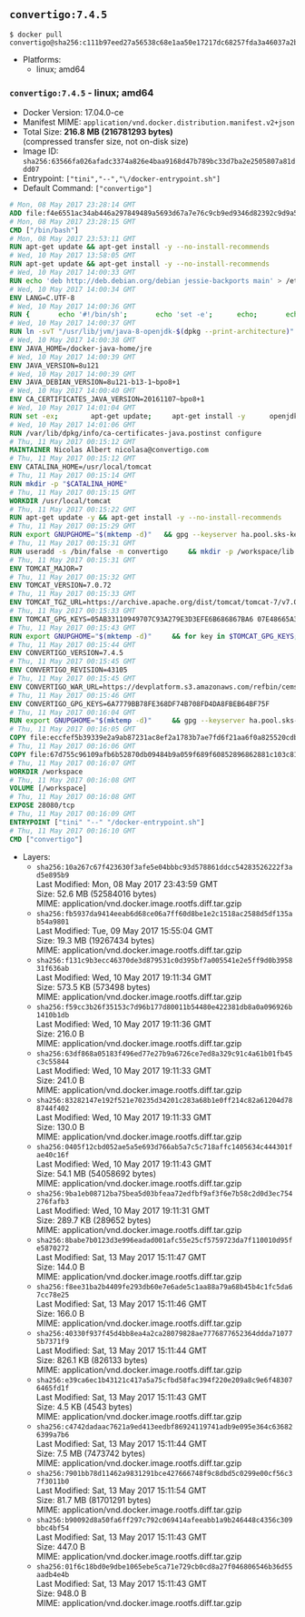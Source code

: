 ## `convertigo:7.4.5`

```console
$ docker pull convertigo@sha256:c111b97eed27a56538c68e1aa50e17217dc68257fda3a46037a2ba43fc0b41e6
```

-	Platforms:
	-	linux; amd64

### `convertigo:7.4.5` - linux; amd64

-	Docker Version: 17.04.0-ce
-	Manifest MIME: `application/vnd.docker.distribution.manifest.v2+json`
-	Total Size: **216.8 MB (216781293 bytes)**  
	(compressed transfer size, not on-disk size)
-	Image ID: `sha256:63566fa026afadc3374a826e4baa9168d47b789bc33d7ba2e2505807a81ddd07`
-	Entrypoint: `["tini","--","\/docker-entrypoint.sh"]`
-	Default Command: `["convertigo"]`

```dockerfile
# Mon, 08 May 2017 23:28:14 GMT
ADD file:f4e6551ac34ab446a297849489a5693d67a7e76c9cb9ed9346d82392c9d9a5fe in / 
# Mon, 08 May 2017 23:28:15 GMT
CMD ["/bin/bash"]
# Mon, 08 May 2017 23:53:11 GMT
RUN apt-get update && apt-get install -y --no-install-recommends 		ca-certificates 		curl 		wget 	&& rm -rf /var/lib/apt/lists/*
# Wed, 10 May 2017 13:58:05 GMT
RUN apt-get update && apt-get install -y --no-install-recommends 		bzip2 		unzip 		xz-utils 	&& rm -rf /var/lib/apt/lists/*
# Wed, 10 May 2017 14:00:33 GMT
RUN echo 'deb http://deb.debian.org/debian jessie-backports main' > /etc/apt/sources.list.d/jessie-backports.list
# Wed, 10 May 2017 14:00:34 GMT
ENV LANG=C.UTF-8
# Wed, 10 May 2017 14:00:36 GMT
RUN { 		echo '#!/bin/sh'; 		echo 'set -e'; 		echo; 		echo 'dirname "$(dirname "$(readlink -f "$(which javac || which java)")")"'; 	} > /usr/local/bin/docker-java-home 	&& chmod +x /usr/local/bin/docker-java-home
# Wed, 10 May 2017 14:00:37 GMT
RUN ln -svT "/usr/lib/jvm/java-8-openjdk-$(dpkg --print-architecture)" /docker-java-home
# Wed, 10 May 2017 14:00:38 GMT
ENV JAVA_HOME=/docker-java-home/jre
# Wed, 10 May 2017 14:00:39 GMT
ENV JAVA_VERSION=8u121
# Wed, 10 May 2017 14:00:39 GMT
ENV JAVA_DEBIAN_VERSION=8u121-b13-1~bpo8+1
# Wed, 10 May 2017 14:00:40 GMT
ENV CA_CERTIFICATES_JAVA_VERSION=20161107~bpo8+1
# Wed, 10 May 2017 14:01:04 GMT
RUN set -ex; 		apt-get update; 	apt-get install -y 		openjdk-8-jre-headless="$JAVA_DEBIAN_VERSION" 		ca-certificates-java="$CA_CERTIFICATES_JAVA_VERSION" 	; 	rm -rf /var/lib/apt/lists/*; 		[ "$(readlink -f "$JAVA_HOME")" = "$(docker-java-home)" ]; 		update-alternatives --get-selections | awk -v home="$(readlink -f "$JAVA_HOME")" 'index($3, home) == 1 { $2 = "manual"; print | "update-alternatives --set-selections" }'; 	update-alternatives --query java | grep -q 'Status: manual'
# Wed, 10 May 2017 14:01:06 GMT
RUN /var/lib/dpkg/info/ca-certificates-java.postinst configure
# Thu, 11 May 2017 00:15:12 GMT
MAINTAINER Nicolas Albert nicolasa@convertigo.com
# Thu, 11 May 2017 00:15:12 GMT
ENV CATALINA_HOME=/usr/local/tomcat
# Thu, 11 May 2017 00:15:14 GMT
RUN mkdir -p "$CATALINA_HOME"
# Thu, 11 May 2017 00:15:15 GMT
WORKDIR /usr/local/tomcat
# Thu, 11 May 2017 00:15:22 GMT
RUN apt-get update -y && apt-get install -y --no-install-recommends     ca-certificates     curl     unzip   && rm -rf /var/lib/apt/lists/*
# Thu, 11 May 2017 00:15:29 GMT
RUN export GNUPGHOME="$(mktemp -d)"   && gpg --keyserver ha.pool.sks-keyservers.net --recv-keys B42F6819007F00F88E364FD4036A9C25BF357DD4   && curl -o /usr/local/bin/gosu -fSL "https://github.com/tianon/gosu/releases/download/1.7/gosu-$(dpkg --print-architecture)"   && curl -o /usr/local/bin/gosu.asc -fSL "https://github.com/tianon/gosu/releases/download/1.7/gosu-$(dpkg --print-architecture).asc"   && gpg --batch --verify /usr/local/bin/gosu.asc /usr/local/bin/gosu   && rm /usr/local/bin/gosu.asc   && chmod +x /usr/local/bin/gosu   && gpg --keyserver ha.pool.sks-keyservers.net --recv-keys 6380DC428747F6C393FEACA59A84159D7001A4E5   && curl -o /usr/local/bin/tini -fSL "https://github.com/krallin/tini/releases/download/v0.9.0/tini"   && curl -o /usr/local/bin/tini.asc -fSL "https://github.com/krallin/tini/releases/download/v0.9.0/tini.asc"   && gpg --batch --verify /usr/local/bin/tini.asc /usr/local/bin/tini   && rm /usr/local/bin/tini.asc   && chmod +x /usr/local/bin/tini   && rm -rf /tmp/*
# Thu, 11 May 2017 00:15:31 GMT
RUN useradd -s /bin/false -m convertigo     && mkdir -p /workspace/lib /workspace/classes     && chown -R convertigo:convertigo /workspace
# Thu, 11 May 2017 00:15:31 GMT
ENV TOMCAT_MAJOR=7
# Thu, 11 May 2017 00:15:32 GMT
ENV TOMCAT_VERSION=7.0.72
# Thu, 11 May 2017 00:15:33 GMT
ENV TOMCAT_TGZ_URL=https://archive.apache.org/dist/tomcat/tomcat-7/v7.0.72/bin/apache-tomcat-7.0.72.tar.gz
# Thu, 11 May 2017 00:15:33 GMT
ENV TOMCAT_GPG_KEYS=05AB33110949707C93A279E3D3EFE6B686867BA6 07E48665A34DCAFAE522E5E6266191C37C037D42 47309207D818FFD8DCD3F83F1931D684307A10A5 541FBE7D8F78B25E055DDEE13C370389288584E7 61B832AC2F1C5A90F0F9B00A1C506407564C17A3 713DA88BE50911535FE716F5208B0AB1D63011C7 79F7026C690BAA50B92CD8B66A3AD3F4F22C4FED 9BA44C2621385CB966EBA586F72C284D731FABEE A27677289986DB50844682F8ACB77FC2E86E29AC A9C5DF4D22E99998D9875A5110C01C5A2F6059E7 DCFD35E0BF8CA7344752DE8B6FB21E8933C60243 F3A04C595DB5B6A5F1ECA43E3B7BBB100D811BBE F7DA48BB64BCB84ECBA7EE6935CD23C10D498E23
# Thu, 11 May 2017 00:15:43 GMT
RUN export GNUPGHOME="$(mktemp -d)"     && for key in $TOMCAT_GPG_KEYS; do          gpg --keyserver ha.pool.sks-keyservers.net --recv-keys "$key";        done;     curl -fSL -o /tmp/tomcat.tar.gz $TOMCAT_TGZ_URL     && curl -fSL -o /tmp/tomcat.tar.gz.asc $TOMCAT_TGZ_URL.asc     && gpg --batch --verify /tmp/tomcat.tar.gz.asc /tmp/tomcat.tar.gz     && tar -xvf /tmp/tomcat.tar.gz --strip-components=1     && sed -i.bak         -e '/protocol="AJP/d'         -e '/AprLifecycleListener/d'         -e '/JasperListener/d'         -e 's/port="8080"/port="28080" maxThreads="64000"/'         conf/server.xml     && rm -rf webapps/* bin/*.bat conf/server.xml.bak /tmp/*     && chown -R convertigo:convertigo conf temp work logs     && chmod -w conf/*
# Thu, 11 May 2017 00:15:44 GMT
ENV CONVERTIGO_VERSION=7.4.5
# Thu, 11 May 2017 00:15:45 GMT
ENV CONVERTIGO_REVISION=43105
# Thu, 11 May 2017 00:15:45 GMT
ENV CONVERTIGO_WAR_URL=https://devplatform.s3.amazonaws.com/refbin/cems/7.4.5/convertigo-7.4.5-v43105-linux64.war
# Thu, 11 May 2017 00:15:46 GMT
ENV CONVERTIGO_GPG_KEYS=6A7779BB78FE368DF74B708FD4DA8FBEB64BF75F
# Thu, 11 May 2017 00:16:04 GMT
RUN export GNUPGHOME="$(mktemp -d)"     && gpg --keyserver ha.pool.sks-keyservers.net --recv-keys "$CONVERTIGO_GPG_KEYS"     && curl -fSL -o /tmp/convertigo.war $CONVERTIGO_WAR_URL     && curl -fSL -o /tmp/convertigo.war.asc $CONVERTIGO_WAR_URL.asc     && gpg --batch --verify /tmp/convertigo.war.asc /tmp/convertigo.war     && mkdir webapps/ROOT webapps/convertigo     && (cd webapps/convertigo         && unzip -q /tmp/convertigo.war         && rm -rf WEB-INF/xulrunner WEB-INF/xvnc WEB-INF/lib/swt_* /tmp/*)
# Thu, 11 May 2017 00:16:05 GMT
COPY file:eccfef5b39339e2a9ab87231ac8ef2a1783b7ae7fd6f21aa6f0a825520cdb73c in webapps/ROOT/index.html 
# Thu, 11 May 2017 00:16:06 GMT
COPY file:67d755c96109afb6b52870db09484b9a059f689f60852896862881c103c815a5 in / 
# Thu, 11 May 2017 00:16:07 GMT
WORKDIR /workspace
# Thu, 11 May 2017 00:16:08 GMT
VOLUME [/workspace]
# Thu, 11 May 2017 00:16:08 GMT
EXPOSE 28080/tcp
# Thu, 11 May 2017 00:16:09 GMT
ENTRYPOINT ["tini" "--" "/docker-entrypoint.sh"]
# Thu, 11 May 2017 00:16:10 GMT
CMD ["convertigo"]
```

-	Layers:
	-	`sha256:10a267c67f423630f3afe5e04bbbc93d578861ddcc54283526222f3ad5e895b9`  
		Last Modified: Mon, 08 May 2017 23:43:59 GMT  
		Size: 52.6 MB (52584016 bytes)  
		MIME: application/vnd.docker.image.rootfs.diff.tar.gzip
	-	`sha256:fb5937da9414eeab6d68ce06a7ff60d8be1e2c1518ac2588d5df135ab54a9801`  
		Last Modified: Tue, 09 May 2017 15:55:04 GMT  
		Size: 19.3 MB (19267434 bytes)  
		MIME: application/vnd.docker.image.rootfs.diff.tar.gzip
	-	`sha256:f131c9b3ecc46370de3d879531c0d395bf7a005541e2e5ff9d0b395831f636ab`  
		Last Modified: Wed, 10 May 2017 19:11:34 GMT  
		Size: 573.5 KB (573498 bytes)  
		MIME: application/vnd.docker.image.rootfs.diff.tar.gzip
	-	`sha256:f59cc3b26f35153c7d96b177d80011b54480e422381db8a0a096926b1410b1db`  
		Last Modified: Wed, 10 May 2017 19:11:36 GMT  
		Size: 216.0 B  
		MIME: application/vnd.docker.image.rootfs.diff.tar.gzip
	-	`sha256:63df868a05183f496ed77e27b9a6726ce7ed8a329c91c4a61b01fb45c3c55844`  
		Last Modified: Wed, 10 May 2017 19:11:33 GMT  
		Size: 241.0 B  
		MIME: application/vnd.docker.image.rootfs.diff.tar.gzip
	-	`sha256:83282147e192f521e70235d34201c283a68b1e0ff214c82a61204d788744f402`  
		Last Modified: Wed, 10 May 2017 19:11:33 GMT  
		Size: 130.0 B  
		MIME: application/vnd.docker.image.rootfs.diff.tar.gzip
	-	`sha256:0405f12cbd052ae5a5e693d766ab5a7c5c718affc1405634c444301fae40c16f`  
		Last Modified: Wed, 10 May 2017 19:11:43 GMT  
		Size: 54.1 MB (54058692 bytes)  
		MIME: application/vnd.docker.image.rootfs.diff.tar.gzip
	-	`sha256:9ba1eb08712ba75bea5d03bfeaa72edfbf9af3f6e7b58c2d0d3ec754276fafb3`  
		Last Modified: Wed, 10 May 2017 19:11:31 GMT  
		Size: 289.7 KB (289652 bytes)  
		MIME: application/vnd.docker.image.rootfs.diff.tar.gzip
	-	`sha256:8babe7b0123d3e996eadad001afc55e25cf5759723da7f110010d95fe5870272`  
		Last Modified: Sat, 13 May 2017 15:11:47 GMT  
		Size: 144.0 B  
		MIME: application/vnd.docker.image.rootfs.diff.tar.gzip
	-	`sha256:f8ee31ba2b4409fe293db60e7e6ade5c1aa88a79a68b45b4c1fc5da67cc78e25`  
		Last Modified: Sat, 13 May 2017 15:11:46 GMT  
		Size: 166.0 B  
		MIME: application/vnd.docker.image.rootfs.diff.tar.gzip
	-	`sha256:40330f937f45d4bb8ea4a2ca28079828ae7776877652364ddda710775b7371f9`  
		Last Modified: Sat, 13 May 2017 15:11:44 GMT  
		Size: 826.1 KB (826133 bytes)  
		MIME: application/vnd.docker.image.rootfs.diff.tar.gzip
	-	`sha256:e39ca6ec1b43121c417a5a75cfbd58fac394f220e209a8c9e6f483076465fd1f`  
		Last Modified: Sat, 13 May 2017 15:11:43 GMT  
		Size: 4.5 KB (4543 bytes)  
		MIME: application/vnd.docker.image.rootfs.diff.tar.gzip
	-	`sha256:c4742dadaac7621a9ed413eedbf86924119741adb9e095e364c636826399a7b6`  
		Last Modified: Sat, 13 May 2017 15:11:44 GMT  
		Size: 7.5 MB (7473742 bytes)  
		MIME: application/vnd.docker.image.rootfs.diff.tar.gzip
	-	`sha256:7901bb78d11462a9831291bce427666748f9c8dbd5c0299e00cf56c37f3011b0`  
		Last Modified: Sat, 13 May 2017 15:11:54 GMT  
		Size: 81.7 MB (81701291 bytes)  
		MIME: application/vnd.docker.image.rootfs.diff.tar.gzip
	-	`sha256:b90092d8a50fa6ff297c792c069414afeeabb1a9b246448c4356c309bbc4bf54`  
		Last Modified: Sat, 13 May 2017 15:11:43 GMT  
		Size: 447.0 B  
		MIME: application/vnd.docker.image.rootfs.diff.tar.gzip
	-	`sha256:01f6c18bd0e9dbe1065ebe5ca71e729cb0cd8a27f046806546b36d55aadb4e4b`  
		Last Modified: Sat, 13 May 2017 15:11:43 GMT  
		Size: 948.0 B  
		MIME: application/vnd.docker.image.rootfs.diff.tar.gzip

